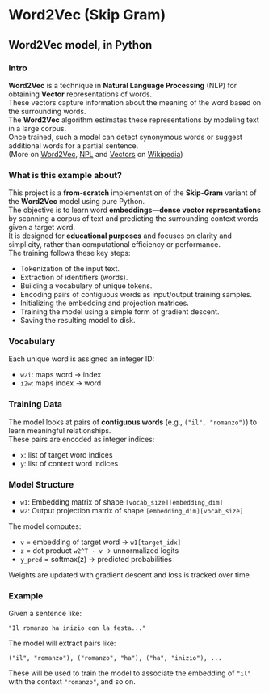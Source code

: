 # Word2Vec (Skip Gram)

## Word2Vec model, in Python

### Intro

**Word2Vec** is a technique in **Natural Language Processing** (NLP) for obtaining **Vector** representations of words.  
These vectors capture information about the meaning of the word based on the surrounding words.  
The **Word2Vec** algorithm estimates these representations by modeling text in a large corpus.  
Once trained, such a model can detect synonymous words or suggest additional words for a partial sentence.  
(More on [Word2Vec](https://en.wikipedia.org/wiki/Word2vec), [NPL](https://en.wikipedia.org/wiki/Natural_language_processing) and [Vectors](https://en.wikipedia.org/wiki/Vector_space) on [Wikipedia](https://en.wikipedia.org/))

### What is this example about?

This project is a **from-scratch** implementation of the **Skip-Gram** variant of the **Word2Vec** model using pure Python.  
The objective is to learn word **embeddings—dense vector representations** by scanning a corpus of text and predicting the surrounding context words given a target word.  
It is designed for **educational purposes** and focuses on clarity and simplicity, rather than computational efficiency or performance.  
The training follows these key steps:

- Tokenization of the input text.
- Extraction of identifiers (words).
- Building a vocabulary of unique tokens.
- Encoding pairs of contiguous words as input/output training samples.
- Initializing the embedding and projection matrices.
- Training the model using a simple form of gradient descent.
- Saving the resulting model to disk.

### Vocabulary

Each unique word is assigned an integer ID:
- `w2i`: maps word → index
- `i2w`: maps index → word

### Training Data

The model looks at pairs of **contiguous words** (e.g., `("il", "romanzo")`) to learn meaningful relationships.  
These pairs are encoded as integer indices:

- `x`: list of target word indices
- `y`: list of context word indices

### Model Structure

- `w1`: Embedding matrix of shape `[vocab_size][embedding_dim]`
- `w2`: Output projection matrix of shape `[embedding_dim][vocab_size]`

The model computes:

- `v` = embedding of target word → `w1[target_idx]`
- `z` = dot product `w2^T · v` → unnormalized logits
- `y_pred` = softmax(z) → predicted probabilities

Weights are updated with gradient descent and loss is tracked over time.

### Example

Given a sentence like:

    "Il romanzo ha inizio con la festa..."

The model will extract pairs like:

    ("il", "romanzo"), ("romanzo", "ha"), ("ha", "inizio"), ...

These will be used to train the model to associate the embedding of `"il"` with the context `"romanzo"`, and so on.
